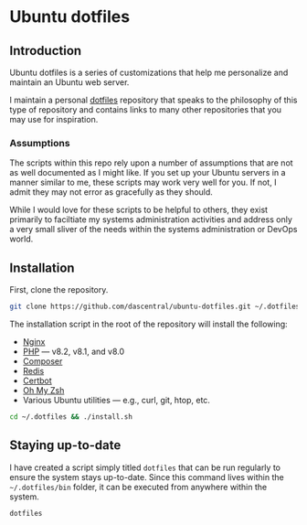 # Ubuntu dotfiles

## Introduction

Ubuntu dotfiles is a series of customizations that help me personalize and maintain an Ubuntu web server.

I maintain a personal [dotfiles](https://github.com/dascentral/dotfiles) repository that speaks to the philosophy of this type of repository and contains links to many other repositories that you may use for inspiration.

### Assumptions

The scripts within this repo rely upon a number of assumptions that are not as well documented as I might like. If you set up your Ubuntu servers in a manner similar to me, these scripts may work very well for you. If not, I admit they may not error as gracefully as they should.

While I would love for these scripts to be helpful to others, they exist primarily to faciltiate my systems administration activities and address only a very small sliver of the needs within the systems administration or DevOps world.

## Installation

First, clone the repository.

```bash
git clone https://github.com/dascentral/ubuntu-dotfiles.git ~/.dotfiles
```

The installation script in the root of the repository will install the following:

* [Nginx](https://www.nginx.com)
* [PHP](https://www.php.net) — v8.2, v8.1, and v8.0
* [Composer](https://getcomposer.org)
* [Redis](https://redis.io)
* [Certbot](https://certbot.eff.org)
* [Oh My Zsh](https://ohmyz.sh)
* Various Ubuntu utilities — e.g., curl, git, htop, etc.

```bash
cd ~/.dotfiles && ./install.sh
```

## Staying up-to-date

I have created a script simply titled `dotfiles` that can be run regularly to ensure the system stays up-to-date. Since this command lives within the `~/.dotfiles/bin` folder, it can be executed from anywhere within the system.

```bash
dotfiles
```
